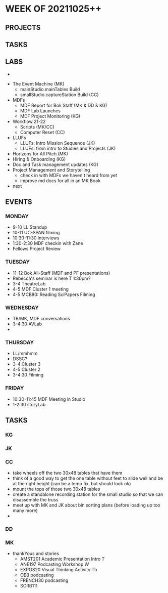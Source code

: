 # WEEK OF 20211025++

## PROJECTS

## TASKS

## LABS

- 


* The Event Machine (MK)
    * mainStudio.mainTables Build
    * smallStudio.captureStation Build (CC)
* MDFs
    * MDF Report for Bok Staff (MK & DD & KG)
    * MDF Lab Launches
    * MDF Project Monitoring (KG)
* Workflow 21-22
    * Scripts (MK/CC)
    * Computer Reset (CC)
* LLUFs
    * LLUFs: Intro Mission Sequence (JK)
    * LLUFs: from intro to Studies and Projects (JK)
* Horizons for All Pitch (MK)
* Hiring & Onboarding (KG)
* Doc and Task management updates (KG)
* Project Management and Storytelling
    * check in with MDFs we haven't heard from yet
    * improve md docs for all in an MK Book
* next
    

## EVENTS

### MONDAY
* 9-10 LL Standup
* 10-11 UC-SPAN filming
* 10:30-11:30 interviews
* 1:30-2:30 MDF checkin with Zane
* Fellows Project Review


### TUESDAY

* 11-12 Bok All-Staff (MDF and PF presentations)
* Rebecca's seminar is here T 1:30pm?
* 3-4 TheatreLab
* 4-5 MDF Cluster 1 meeting
* 4-5 MCB80: Reading SciPapers Filming


### WEDNESDAY

* TB/MK, MDF conversations
* 3-4:30 AVLab
* 

### THURSDAY

* LL/mmhmm
* DSSG?
* 3-4 Cluster 3
* 4-5 Cluster 2
* 3-4:30 Filming

### FRIDAY

* 10:30-11:45 MDF Meeting in Studio
* 1-2:30 storyLab

## TASKS

### KG



### JK

### CC

* take wheels off the two 30x48 tables that have them
* think of a good way to get the one table without feet to slide well and be at the right height (can be a temp fix, but should look ok)
* mount the tops of those two 30x48 tables
* create a standalone recording station for the small studio so that we can disassemble the truss
* meet up with MK and JK about bin sorting plans (before loading up too many more)
* 

### DD

### MK

* thankYous and stories
    * AMST201 Academic Presentation Intro T
    * ANE197 Podcasting Workshop W
    * EXPOS20 Visual Thinking Activity Th
    * OEB podcasting
    * FRENCH30 podcasting
    * SCRB111